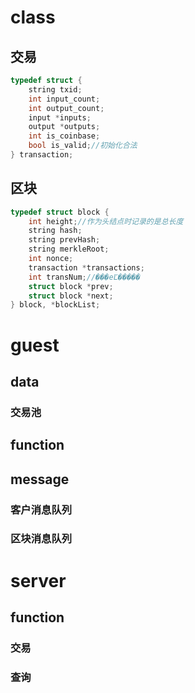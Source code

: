 # class
## 交易
```cpp
typedef struct {
	string txid;
	int input_count;
	int output_count;
	input *inputs;
	output *outputs;
	int is_coinbase;
	bool is_valid;//初始化合法
} transaction;
```

## 区块
```cpp
typedef struct block {
    int height;//作为头结点时记录的是总长度
    string hash;
    string prevHash;
    string merkleRoot;
    int nonce;
    transaction *transactions;
    int transNum;//���еĽ�����
    struct block *prev;
    struct block *next;
} block, *blockList;
```

# guest
## data
### 交易池

## function

## message
### 客户消息队列
### 区块消息队列

# server
## function
### 交易
### 查询